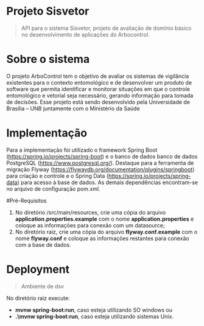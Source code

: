 # Projeto Sisvetor

> API para o sistema Sisvetor, projeto de avaliação de domínio básico no desenvolvimento de aplicações do Arbocontrol.

# Sobre o sistema
  O projeto ArboControl tem o objetivo de avaliar os sistemas de vigilância existentes
  para o contexto entomológico e de desenvolver um produto de software que permita
  identificar e monitorar situações em que o controle entomológico e vetorial seja necessário,
  gerando informação para tomada de decisões. Esse projeto está sendo desenvolvido pela
  Universidade de Brasília – UNB juntamente com o Ministério da Saúde

# Implementação
Para a implementação foi utilizado o framework Spring Boot (https://spring.io/projects/spring-boot) e 
o banco de dados banco de dados PostgreSQL (https://www.postgresql.org/). Destaque para a ferramenta de migração Flyway (https://flywaydb.org/documentation/plugins/springboot) para criação e controle e o Spring Data (https://spring.io/projects/spring-data) para acesso à base de dados.
As demais dependências encontram-se no arquivo de configuração pom.xml.

#Pré-Requisitos

1. No diretório /src/main/resources, crie uma cópia do arquivo **application.properties.example** com o nome **application.properties** e coloque as informações para conexão com um datasource;
2. No diretório raiz, crie uma cópia do arquivo **flyway.conf.example** com o nome **flyway.conf** e coloque as informações restantes para conexão com a base de dados.


# Deployment
> Ambiente de dsv 

No diretório raiz execute: 
  - **mvnw spring-boot:run**, caso esteja utilizando SO windows ou 
  - **.\mvnw spring-boot:run**, caso esteja utilizando sistemas Unix.
